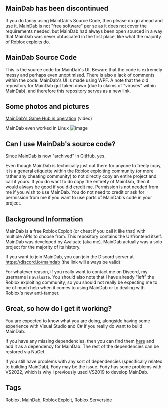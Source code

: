 ## MainDab has been discontinued
If you do fancy using MainDab's Source Code, then please do go ahead and use it. MainDab is not "free software" per se as it does not cover the requirements needed, but MainDab had always been open sourced in a way that MainDab was never obfuscated in the first place, like what the majority of Roblox exploits do.

## MainDab Source Code
This is the source code for MainDab's UI. Beware that the code is extremely messy and perhaps even unoptimised. There is also a lack of comments within the code. MainDab's UI is made using WPF. A note that the old repository for MainDab got taken down (due to claims of "viruses" within MainDab), and therefore this repository serves as a new link.

## Some photos and pictures
[MainDab's Game Hub in operation]([url](https://github.com/Avaluate/MainDab/assets/126605163/67fcf747-64da-429a-9e31-e0f783940095)) (video)

MainDab even worked in Linux
![image](https://github.com/Avaluate/MainDab/assets/126605163/892e108e-6de5-4ac9-b120-c6dbfb278562)

## Can I use MainDab's source code?
Since MainDab is now "archived" in GitHub, yes.

Even though MainDab is technically just out there for anyone to freely copy, it is a general etiquette within the Roblox exploiting community (or more rather any cheating community) to not directly copy an entire project and call it yours. If you do want to do copy the entirety of MainDab, then it would always be good if you did credit me. Permission is not needed from me if you wish to use MainDab. You do not need to credit or ask for permission from me if you want to use parts of MainDab's code in your project. 

## Background Information
MainDab is a free Roblox Exploit (or cheat if you call it like that) with multiple APIs to choose from. This repository contains the UI/frontend itself. MainDab was developed by Avaluate (aka me). MainDab actually was a solo project for the majority of its history.

If you want to join MainDab, you can join the Discord server at https://discord.io/maindab (the link will always be valid)

For whatever reason, if you really want to contact me on Discord, my username is `avaluate`. You should also note that I have already "left" the Roblox exploiting community, so you should not really be expecting me to be of much help when it comes to using MainDab or to dealing with Roblox's new anti-tamper.

## Great, so how do I get it working?
You are expected to know what you are doing, alongside having some experience with Visual Studio and C# if you really do want to build MainDab.

If you have any missing dependencies, then you can find them [here](https://github.com/Avaluate/MainDab/tree/main/Dependencies) and add it as a dependency for MainDab. The rest of the dependencies can be restored via NuGet.

If you still have problems with any sort of dependencies (specifically related to building MainDab), Fody may be the issue. Fody has some problems with VS2022, which is why I previously used VS2019 to develop MainDab.

## Tags
Roblox, MainDab, Roblox Exploit, Roblox Serverside
